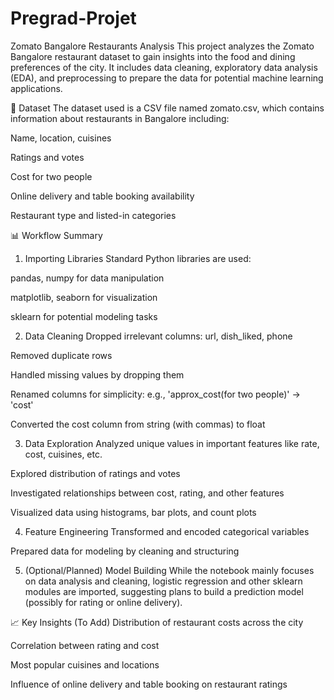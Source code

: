 # Pregrad-Projet

Zomato Bangalore Restaurants Analysis
This project analyzes the Zomato Bangalore restaurant dataset to gain insights into the food and dining preferences of the city. It includes data cleaning, exploratory data analysis (EDA), and preprocessing to prepare the data for potential machine learning applications.

📁 Dataset
The dataset used is a CSV file named zomato.csv, which contains information about restaurants in Bangalore including:

Name, location, cuisines

Ratings and votes

Cost for two people

Online delivery and table booking availability

Restaurant type and listed-in categories

📊 Workflow Summary
1. Importing Libraries
Standard Python libraries are used:

pandas, numpy for data manipulation

matplotlib, seaborn for visualization

sklearn for potential modeling tasks

2. Data Cleaning
Dropped irrelevant columns: url, dish_liked, phone

Removed duplicate rows

Handled missing values by dropping them

Renamed columns for simplicity: e.g., 'approx_cost(for two people)' → 'cost'

Converted the cost column from string (with commas) to float

3. Data Exploration
Analyzed unique values in important features like rate, cost, cuisines, etc.

Explored distribution of ratings and votes

Investigated relationships between cost, rating, and other features

Visualized data using histograms, bar plots, and count plots

4. Feature Engineering
Transformed and encoded categorical variables

Prepared data for modeling by cleaning and structuring

5. (Optional/Planned) Model Building
While the notebook mainly focuses on data analysis and cleaning, logistic regression and other sklearn modules are imported, suggesting plans to build a prediction model (possibly for rating or online delivery).

📈 Key Insights (To Add)
Distribution of restaurant costs across the city

Correlation between rating and cost

Most popular cuisines and locations

Influence of online delivery and table booking on restaurant ratings
